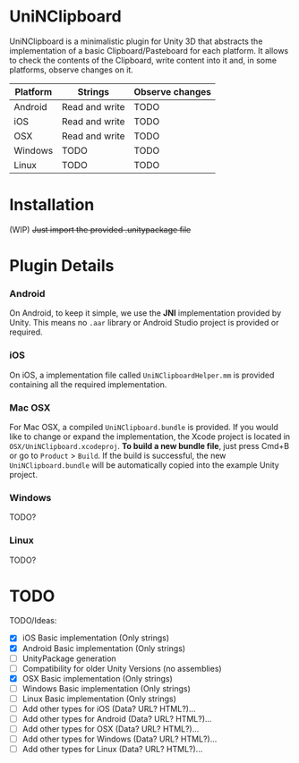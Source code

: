 # UniNClipboard
UniNClipboard is a minimalistic plugin for Unity 3D that abstracts the implementation of a basic Clipboard/Pasteboard for each platform. It allows to check the contents of the Clipboard, write content into it and, in some platforms, observe changes on it.

| Platform     | Strings            | Observe changes     |
|----------    |----------------    |-----------------    |
| Android      | Read and write     | TODO                |
| iOS          | Read and write     | TODO                |
| OSX          | Read and write     | TODO                |
| Windows   | TODO              | TODO                |
| Linux     | TODO               | TODO                |

# Installation
(WIP) ~~Just import the provided .unitypackage file~~

# Plugin Details
### Android
On Android, to keep it simple, we use the **JNI** implementation provided by Unity. This means no `.aar` library or Android Studio project is provided or required.
### iOS
On iOS, a implementation file called `UniNClipboardHelper.mm` is provided containing all the required implementation.
### Mac OSX
For Mac OSX, a compiled `UniNClipboard.bundle` is provided. If you would like to change or expand the implementation, the Xcode project is located in `OSX/UniNClipboard.xcodeproj`.
**To build a new bundle file**, just press Cmd+B or go to `Product` > `Build`. If the build is successful, the new `UniNClipboard.bundle` will be automatically copied into the example Unity project.

### Windows
TODO?

### Linux
TODO?


# TODO
TODO/Ideas:

- [x] iOS Basic implementation (Only strings)
- [x] Android Basic implementation (Only strings)
- [ ] UnityPackage generation
- [ ] Compatibility for older Unity Versions (no assemblies)
- [x] OSX Basic implementation (Only strings)
- [ ] Windows Basic implementation (Only strings)
- [ ] Linux Basic implementation (Only strings)
- [ ] Add other types for iOS (Data? URL? HTML?)...
- [ ] Add other types for Android (Data? URL? HTML?)...
- [ ] Add other types for OSX (Data? URL? HTML?)...
- [ ] Add other types for Windows (Data? URL? HTML?)...
- [ ] Add other types for Linux (Data? URL? HTML?)...
